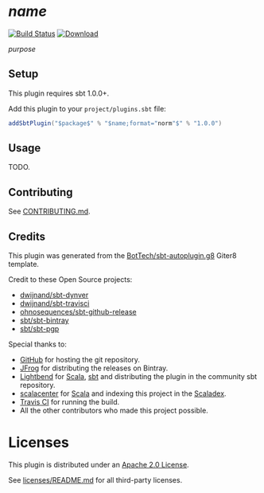 # $name$

[![Build Status]](https://travis-ci.org/$organizationName;format="word"$/$name$)
[![Download]](https://bintray.com/$organizationName;format="word,lower"$/sbt-plugins/$name$/_latestVersion)

$purpose$

## Setup

This plugin requires sbt 1.0.0+.

Add this plugin to your `project/plugins.sbt` file:
```scala
addSbtPlugin("$package$" % "$name;format="norm"$" % "1.0.0")
```

## Usage

TODO.

## Contributing

See [CONTRIBUTING.md].

## Credits

This plugin was generated from the [BotTech/sbt-autoplugin.g8] Giter8 template.

Credit to these Open Source projects:
* [dwijnand/sbt-dynver]
* [dwijnand/sbt-travisci]
* [ohnosequences/sbt-github-release]
* [sbt/sbt-bintray]
* [sbt/sbt-pgp]

Special thanks to:
* [GitHub] for hosting the git repository.
* [JFrog] for distributing the releases on Bintray.
* [Lightbend] for [Scala], [sbt] and distributing the plugin in the community sbt repository.
* [scalacenter] for [Scala] and indexing this project in the [Scaladex].
* [Travis CI] for running the build.
* All the other contributors who made this project possible.

# Licenses

This plugin is distributed under an [Apache 2.0 License].

See [licenses/README.md] for all third-party licenses.

[apache 2.0 license]: LICENSE
[build status]: https://travis-ci.org/$organizationName;format="word"$/$name$.svg?branch=master
[bottech/sbt-autoplugin.g8]: https://github.com/BotTech/sbt-autoplugin.g8
[contributing.md]: CONTRIBUTING.md
[download]: https://api.bintray.com/packages/$organizationName;format="word,lower"$/sbt-plugins/$name$/images/download.svg
[dwijnand/sbt-dynver]: https://github.com/dwijnand/sbt-dynver
[dwijnand/sbt-travisci]: https://github.com/dwijnand/sbt-travisci
[github]: https://github.com
[jfrog]: https://jfrog.com
[licenses/readme.md]: licenses/README.md
[lightbend]: https://www.lightbend.com
[ohnosequences/sbt-github-release]: https://github.com/ohnosequences/sbt-github-release
[sbt]: https://www.scala-sbt.org
[sbt/sbt-bintray]: https://github.com/sbt/sbt-bintray
[sbt/sbt-pgp]: https://github.com/sbt/sbt-pgp
[scala]: https://www.scala-lang.org
[scalacenter]: https://scala.epfl.ch
[scaladex]: https://index.scala-lang.org
[travis ci]: https://travis-ci.org
